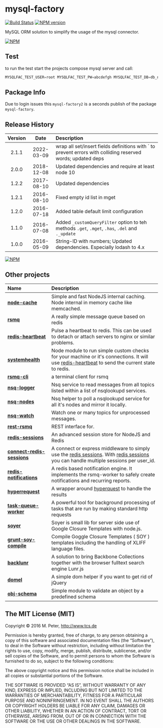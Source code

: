 # mysql-factory

[![Build Status](https://david-dm.org/mpneuried/mysql-factory.png)](https://david-dm.org/mpneuried/mysql-factory)
[![NPM version](https://badge.fury.io/js/mysql-factory.png)](http://badge.fury.io/js/mysql-factory)

MySQL ORM solution to simplify the usage of the mysql connector.

[![NPM](https://nodei.co/npm/mysql-factory.png?downloads=true&stars=true)](https://nodei.co/npm/mysql-factory2/)

## Test

to run the test start the projects compose mysql server and call:

```sql
MYSQLFAC_TEST_USER=root MYSQLFAC_TEST_PW=abcdefgh MYSQLFAC_TEST_DB=db_name npm test
```

## Package Info

Due to login issues this `mysql-factory2` is a seconds publish of the package `mysql-factory`.

## Release History

| Version |    Date    | Description                                                                                                 |
| :-----: | :--------: | :---------------------------------------------------------------------------------------------------------- |
|  2.1.1  | 2022-03-09 | wrap all set/insert fields definitions with ` to prevent errors with colliding reserved words; updated deps |
|  2.0.0  | 2018-12-08 | Updated dependencies and require at least node 10                                                           |
|  1.2.2  | 2017-08-10 | Updated dependencies                                                                                        |
|  1.2.1  | 2016-08-10 | Fixed empty id list in mget                                                                                 |
|  1.2.0  | 2016-07-18 | Added table default limit configuration                                                                     |
|  1.1.0  | 2016-07-08 | Added `_customQueryFilter` option to teh methods `.get`, `.mget`, `.has`, `.del` and `._update`             |
|  1.0.0  | 2016-05-09 | String-ID with numbers; Updated dependencies. Especially lodash to 4.x                                      |

[![NPM](https://nodei.co/npm-dl/mysql-factory.png?months=6)](https://nodei.co/npm/mysql-factory/)

## Other projects

| Name                                                                              | Description                                                                                                                                                                                                                 |
| :-------------------------------------------------------------------------------- | :-------------------------------------------------------------------------------------------------------------------------------------------------------------------------------------------------------------------------- |
| [**node-cache**](https://github.com/tcs-de/nodecache)                             | Simple and fast NodeJS internal caching. Node internal in memory cache like memcached.                                                                                                                                      |
| [**rsmq**](https://github.com/smrchy/rsmq)                                        | A really simple message queue based on redis                                                                                                                                                                                |
| [**redis-heartbeat**](https://github.com/mpneuried/redis-heartbeat)               | Pulse a heartbeat to redis. This can be used to detach or attach servers to nginx or similar problems.                                                                                                                      |
| [**systemhealth**](https://github.com/mpneuried/systemhealth)                     | Node module to run simple custom checks for your machine or it's connections. It will use [redis-heartbeat](https://github.com/mpneuried/redis-heartbeat) to send the current state to redis.                               |
| [**rsmq-cli**](https://github.com/mpneuried/rsmq-cli)                             | a terminal client for rsmq                                                                                                                                                                                                  |
| [**nsq-logger**](https://github.com/mpneuried/nsq-logger)                         | Nsq service to read messages from all topics listed within a list of nsqlookupd services.                                                                                                                                   |
| [**nsq-nodes**](https://github.com/mpneuried/nsq-nodes)                           | Nsq helper to poll a nsqlookupd service for all it's nodes and mirror it locally.                                                                                                                                           |
| [**nsq-watch**](https://github.com/mpneuried/nsq-watch)                           | Watch one or many topics for unprocessed messages.                                                                                                                                                                          |
| [**rest-rsmq**](https://github.com/smrchy/rest-rsmq)                              | REST interface for.                                                                                                                                                                                                         |
| [**redis-sessions**](https://github.com/smrchy/redis-sessions)                    | An advanced session store for NodeJS and Redis                                                                                                                                                                              |
| [**connect-redis-sessions**](https://github.com/mpneuried/connect-redis-sessions) | A connect or express middleware to simply use the [redis sessions](https://github.com/smrchy/redis-sessions). With [redis sessions](https://github.com/smrchy/redis-sessions) you can handle multiple sessions per user_id. |
| [**redis-notifications**](https://github.com/mpneuried/redis-notifications)       | A redis based notification engine. It implements the rsmq-worker to safely create notifications and recurring reports.                                                                                                      |
| [**hyperrequest**](https://github.com/mpneuried/hyperrequest)                     | A wrapper around [hyperquest](https://github.com/substack/hyperquest) to handle the results                                                                                                                                 |
| [**task-queue-worker**](https://github.com/smrchy/task-queue-worker)              | A powerful tool for background processing of tasks that are run by making standard http requests                                                                                                                            |
| [**soyer**](https://github.com/mpneuried/soyer)                                   | Soyer is small lib for server side use of Google Closure Templates with node.js.                                                                                                                                            |
| [**grunt-soy-compile**](https://github.com/mpneuried/grunt-soy-compile)           | Compile Goggle Closure Templates ( SOY ) templates including the handling of XLIFF language files.                                                                                                                          |
| [**backlunr**](https://github.com/mpneuried/backlunr)                             | A solution to bring Backbone Collections together with the browser fulltext search engine Lunr.js                                                                                                                           |
| [**domel**](https://github.com/mpneuried/domel)                                   | A simple dom helper if you want to get rid of jQuery                                                                                                                                                                        |
| [**obj-schema**](https://github.com/mpneuried/obj-schema)                         | Simple module to validate an object by a predefined schema                                                                                                                                                                  |

## The MIT License (MIT)

Copyright © 2016 M. Peter, http://www.tcs.de

Permission is hereby granted, free of charge, to any person obtaining a copy of this software and associated documentation files (the “Software”), to deal in the Software without restriction, including without limitation the rights to use, copy, modify, merge, publish, distribute, sublicense, and/or sell copies of the Software, and to permit persons to whom the Software is furnished to do so, subject to the following conditions:

The above copyright notice and this permission notice shall be included in all copies or substantial portions of the Software.

THE SOFTWARE IS PROVIDED “AS IS”, WITHOUT WARRANTY OF ANY KIND, EXPRESS OR IMPLIED, INCLUDING BUT NOT LIMITED TO THE WARRANTIES OF MERCHANTABILITY, FITNESS FOR A PARTICULAR PURPOSE AND NONINFRINGEMENT. IN NO EVENT SHALL THE AUTHORS OR COPYRIGHT HOLDERS BE LIABLE FOR ANY CLAIM, DAMAGES OR OTHER LIABILITY, WHETHER IN AN ACTION OF CONTRACT, TORT OR OTHERWISE, ARISING FROM, OUT OF OR IN CONNECTION WITH THE SOFTWARE OR THE USE OR OTHER DEALINGS IN THE SOFTWARE.
